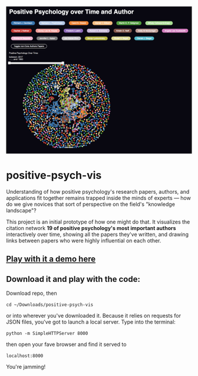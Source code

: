 ![Screenshot of Vis](https://github.com/davidnmora/positive-psych-vis/blob/master/vis-screenshot.png "Screenshot of the vis")

# positive-psych-vis
Understanding of how positive psychology's research papers, authors, and applications fit together remains trapped inside the minds of experts — how do we give novices that sort of perspective on the field's "knowledge landscape"?

This project is an initial prototype of how one might do that. It visualizes the citation network __19 of positive psychology's most important authors__ interactively over time, showing all the papers they've written, and drawing links between papers who were highly influential on each other.

## [Play with it a demo here](https://davidnmora.github.io//positive-psych-vis/)

## Download it and play with the code:
Download repo, then 
```
cd ~/Downloads/positive-psych-vis
```
or into wherever you've downloaded it.
Because it relies on requests for JSON files, you've got to launch a local server. Type into the terminal:
```
python -m SimpleHTTPServer 8000
```
then open your fave browser and find it served to
```
localhost:8000
```
You're jamming!
